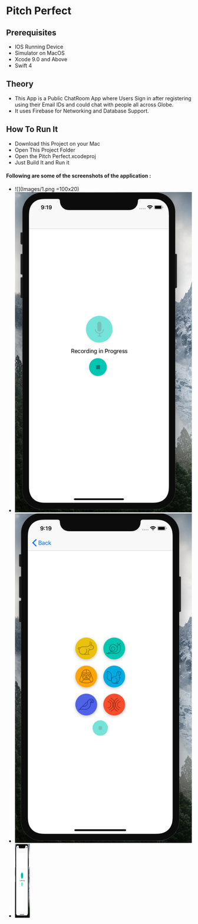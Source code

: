 # Pitch Perfect

## Prerequisites
- IOS Running Device
- Simulator on MacOS
- Xcode 9.0 and Above
- Swift 4

## Theory
- This App is a Public ChatRoom App where Users Sign in after registering using their Email IDs and could chat with people all across Globe.
- It uses Firebase for Networking and Database Support.

## How To Run It
- Download this Project on your Mac
- Open This Project Folder
- Open the Pitch Perfect.xcodeproj
- Just Build It and Run it

#### Following are some of the screenshots of the application : 
- ![](Images/1.png =100x20)
- ![alt text](Images/2.png)
- ![alt text](Images/3.png)
- <img src = "Images/1.png" height = "200px" width = "40px">


